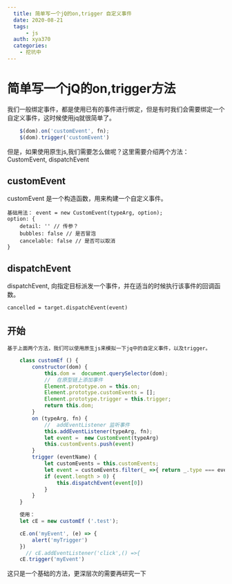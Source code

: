 ```yaml
---
  title: 简单写一个jQ的on,trigger 自定义事件
  date: 2020-08-21
  tags:
      - js
  auth: xya370
  categories:
    - 挖坑中
---
```


# 简单写一个jQ的on,trigger方法
我们一般绑定事件，都是使用已有的事件进行绑定，但是有时我们会需要绑定一个自定义事件，这时候使用jq就很简单了。

``` javascript
    $(dom).on('customEvent', fn);
    $(dom).trigger('customEvent')
```
但是，如果使用原生js,我们需要怎么做呢？这里需要介绍两个方法： CustomEvent, dispatchEvent

## customEvent
customEvent 是一个构造函数，用来构建一个自定义事件。

    基础用法： event = new CustomEvent(typeArg, option);
    option: {
        detail: '' // 传参？
        bubbles: false // 是否冒泡
        cancelable: false // 是否可以取消
    }

## dispatchEvent
dispatchEvent, 向指定目标派发一个事件，并在适当的时候执行该事件的回调函数。

    cancelled = target.dispatchEvent(event)

## 开始
    基于上面两个方法，我们可以使用原生js来模拟一下jq中的自定义事件，以及trigger。

``` javascript
    class customEf () {
        constructor(dom) {
            this.dom =  document.querySelector(dom);
            //  在原型链上添加事件
            Element.prototype.on = this.on;
            Element.prototype.customEvents = [];
            Element.prototype.trigger = this.trigger;
            return this.dom;
        }
        on (typeArg, fn) {
            //  addEventListener 监听事件
            this.addEventListener(typeArg, fn);
            let event =  new CustomEvent(typeArg)
            this.customEvents.push(event)
        }
        trigger (eventName) {
            let customEvents = this.customEvents;
            let event = customEvents.filter(_ =>{ return _.type === eventName})
            if (event.length > 0) {
                this.dispatchEvent(event[0])
            }
        }
    }

    使用：
    let cE = new customEf ('.test');

    cE.on('myEvent', (e) => {
        alert('myTrigger')
    })
      // cE.addEventListener('click',() =>{
    cE.trigger('myEvent')
```
这只是一个基础的方法，更深层次的需要再研究一下
